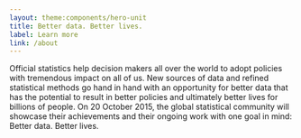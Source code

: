 ```yaml
---
layout: theme:components/hero-unit
title: Better data. Better lives.
label: Learn more
link: /about
---
```


Official statistics help decision makers all over the world to adopt policies with tremendous impact on all of us. New sources of data and refined statistical methods go hand in hand with an opportunity for better data that has the potential to result in better policies and ultimately better lives for billions of people. On 20 October 2015, the global statistical community will showcase their achievements and their ongoing work with one goal in mind: Better data. Better lives.
